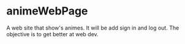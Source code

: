 # animeWebPage
A web site that show's animes. It will be add sign in and log out. The objective is to get better at web dev.
